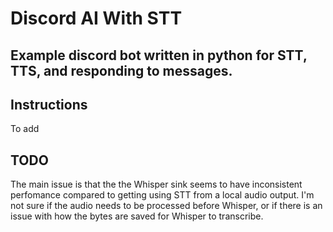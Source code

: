 # Discord AI With STT
 
## Example discord bot written in python for STT, TTS, and responding to messages.

## Instructions
To add

## TODO
The main issue is that the the Whisper sink seems to have inconsistent perfomance compared to getting using STT from a local audio output. I'm not sure if the audio needs to be processed before Whisper, or if there is an issue with how the bytes are saved for Whisper to transcribe.
